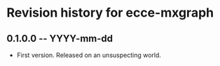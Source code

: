# Revision history for ecce-mxgraph

## 0.1.0.0 -- YYYY-mm-dd

* First version. Released on an unsuspecting world.

